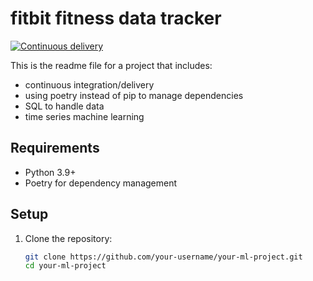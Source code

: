 # fitbit fitness data tracker 

[![Continuous delivery](https://github.com/afbeltranr/ml-fitibit-fitness-tracker/actions/workflows/python-app.yml/badge.svg)](https://github.com/afbeltranr/ml-fitibit-fitness-tracker/actions/workflows/python-app.yml)

This is the readme file for a project that includes:

- continuous integration/delivery 
- using poetry instead of pip to manage dependencies
- SQL to handle data
- time series machine learning

## Requirements

- Python 3.9+
- Poetry for dependency management

## Setup

1. Clone the repository:
   ```bash
   git clone https://github.com/your-username/your-ml-project.git
   cd your-ml-project